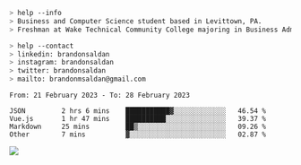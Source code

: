 ````bash
> help --info
> Business and Computer Science student based in Levittown, PA.
> Freshman at Wake Technical Community College majoring in Business Administration.
````

````bash
> help --contact
> linkedin: brandonsaldan
> instagram: brandonsaldan
> twitter: brandonsaldan
> mailto: brandonmsaldan@gmail.com
````

<!--START_SECTION:waka-->

```text
From: 21 February 2023 - To: 28 February 2023

JSON         2 hrs 6 mins    ███████████▓░░░░░░░░░░░░░   46.54 %
Vue.js       1 hr 47 mins    ██████████░░░░░░░░░░░░░░░   39.37 %
Markdown     25 mins         ██▒░░░░░░░░░░░░░░░░░░░░░░   09.26 %
Other        7 mins          ▓░░░░░░░░░░░░░░░░░░░░░░░░   02.87 %
```

<!--END_SECTION:waka-->

![](https://komarev.com/ghpvc/?username=brandonsaldan&color=6A8AFF)
